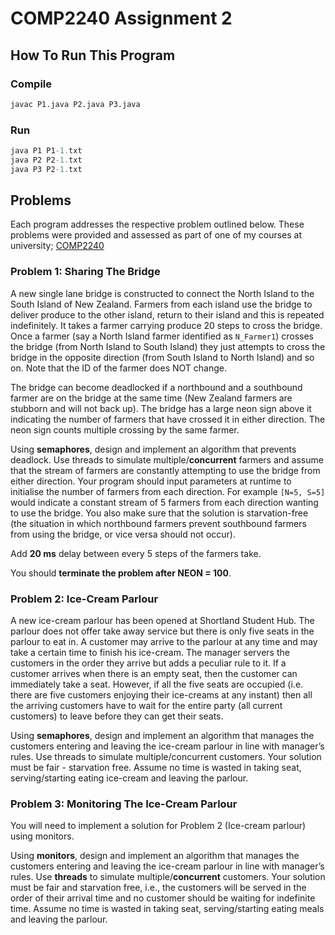 # COMP2240 Assignment 2

## How To Run This Program

### Compile

```ps
javac P1.java P2.java P3.java
```

### Run

```ps
java P1 P1-1.txt
java P2 P2-1.txt
java P3 P2-1.txt
```

## Problems

Each program addresses the respective problem outlined below. These problems were provided and assessed as part of one of my courses at university; [COMP2240](https://www.newcastle.edu.au/course/COMP2240)

### Problem 1: Sharing The Bridge

A new single lane bridge is constructed to connect the North Island to the South Island of New Zealand.
Farmers from each island use the bridge to deliver produce to the other island, return to their island and
this is repeated indefinitely. It takes a farmer carrying produce 20 steps to cross the bridge. Once a farmer (say
a North Island farmer identified as `N_Farmer1`) crosses the bridge (from North Island to South Island) they
just attempts to cross the bridge in the opposite direction (from South Island to North Island) and so on. Note that the ID of the farmer does NOT change.

The bridge can become deadlocked if a northbound and a southbound farmer are on the bridge at the same time (New Zealand farmers are stubborn and will not back up). The bridge has a large neon sign above it indicating the number of farmers that have crossed it in either direction. The neon sign counts multiple crossing by the same farmer.

Using **semaphores**, design and implement an algorithm that prevents deadlock. Use threads to simulate multiple/**concurrent** farmers and assume that the stream of farmers are constantly attempting to use the bridge from either direction. Your program should input parameters at runtime to initialise the number of farmers from each direction. For example `[N=5, S=5]` would indicate a constant stream of 5 farmers from each direction wanting to use the bridge. You also make sure that the solution is starvation-free (the situation in which northbound farmers prevent southbound farmers from using the bridge, or vice versa should not occur).

Add **20 ms** delay between every 5 steps of the farmers take.

You should **terminate the problem after NEON = 100**.

### Problem 2: Ice-Cream Parlour

A new ice-cream parlour has been opened at Shortland Student Hub. The parlour does not offer take away service but there is only five seats in the parlour to eat in. A customer may arrive to the parlour at any time and may take a certain time to finish his ice-cream. The manager servers the customers in the order they arrive but adds a peculiar rule to it. If a customer arrives when there is an empty seat, then the customer can immediately take a seat. However, if all the five seats are occupied (i.e. there are five customers enjoying their ice-creams at any instant) then all the arriving customers have to wait for the entire party (all current customers) to leave before they can get their seats. 

Using **semaphores**, design and implement an algorithm that manages the customers entering and leaving the ice-cream parlour in line with manager’s rules. Use threads to simulate multiple/concurrent customers. Your solution must be fair - starvation free. Assume no time is wasted in taking seat, serving/starting eating ice-cream and leaving the parlour.

### Problem 3: Monitoring The Ice-Cream Parlour

You will need to implement a solution for Problem 2 (Ice-cream parlour) using monitors.

Using **monitors**, design and implement an algorithm that manages the customers entering and leaving the ice-cream parlour in line with manager’s rules. Use **threads** to simulate multiple/**concurrent** customers. Your solution must be fair and starvation free, i.e., the customers will be served in the order of their arrival time and no customer should be waiting for indefinite time. Assume no time is wasted in taking seat, serving/starting eating meals and leaving the parlour.
